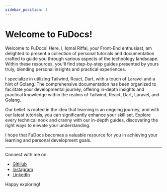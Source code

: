 ```yaml
---
sidebar_position: 1
---
```


# Welcome to FuDocs!

Welcome to FuDocs! Here, I, Iqmal Riffai, your Front-End enthusiast, am delighted to present a collection of personal tutorials and documentation crafted to guide you through various aspects of the technology landscape. Within these resources, you'll find step-by-step guides presented by yours truly, blending personal insights and practical experiences.

I specialize in utilizing Tailwind, React, Dart, with a touch of Laravel and a hint of Golang. The comprehensive documentation has been organized to facilitate your developmental journey, offering in-depth insights and practical knowledge within the realms of Tailwind, React, Dart, Laravel, and Golang.

Our belief is rooted in the idea that learning is an ongoing journey, and with our latest tutorials, you can significantly enhance your skill set. Explore every technical nook and cranny with our in-depth guides, discovering the right ways to elevate your understanding.

I hope that FuDocs becomes a valuable resource for you in achieving your learning and personal development goals.

---

Connect with me on:

- [GitHub](https://github.com/your-github-username)
- [Instagram](https://www.instagram.com/your-instagram-username)
- [LinkedIn](https://www.linkedin.com/in/your-linkedin-username)

Happy exploring!
